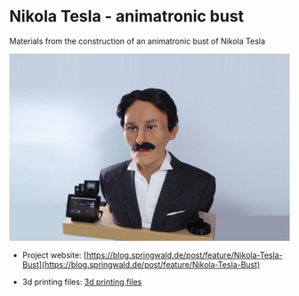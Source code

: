 # Nikola Tesla - animatronic bust

Materials from the construction of an animatronic bust of Nikola Tesla

![Nikola Tesla Bust](images/Nikola-Tesla-Bust.jpg)

- Project website: [https://blog.springwald.de/post/feature/Nikola-Tesla-Bust](https://blog.springwald.de/post/feature/Nikola-Tesla-Bust)

- 3d printing files: [3d printing files](3dprint)




